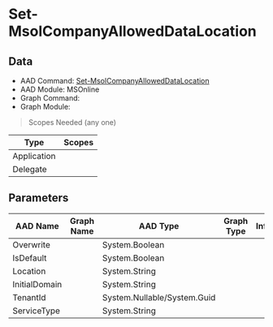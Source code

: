 # Set-MsolCompanyAllowedDataLocation

## Data

+ AAD Command: [Set-MsolCompanyAllowedDataLocation](https://docs.microsoft.com/en-us/powershell/module/MSOnline/Set-MsolCompanyAllowedDataLocation)
+ AAD Module: MSOnline
+ Graph Command: 
+ Graph Module: 

> Scopes Needed (any one)

|Type|Scopes|
|---|---|
|Application||
|Delegate||

## Parameters

|AAD Name|Graph Name|AAD Type|Graph Type|Infos|
|---|---|---|---|---|
|Overwrite||System.Boolean|||
|IsDefault||System.Boolean|||
|Location||System.String|||
|InitialDomain||System.String|||
|TenantId||System.Nullable/System.Guid|||
|ServiceType||System.String|||

